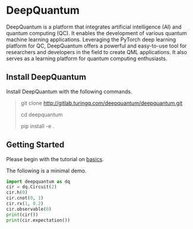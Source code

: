 # DeepQuantum

DeepQuantum is a platform that integrates artificial intelligence (AI) and quantum computing (QC). It enables the development of various quantum machine learning applications. Leveraging the PyTorch deep learning platform for QC, DeepQuantum offers a powerful and easy-to-use tool for researchers and developers in the field to create QML applications. It also serves as a learning platform for quantum computing enthusiasts.

## Install DeepQuantum

Install DeepQuantum with the following commands.

> git clone http://gitlab.turingq.com/deepquantum/deepquantum.git
>
> cd deepquantum
>
> pip install -e .

## Getting Started

Please begin with the tutorial on [basics](./docs/basics.ipynb).

The following is a minimal demo.

```python
import deepquantum as dq
cir = dq.Circuit(2)
cir.h(0)
cir.cnot(0, 1)
cir.rx(1, 0.2)
cir.observable(0)
print(cir())
print(cir.expectation())
```